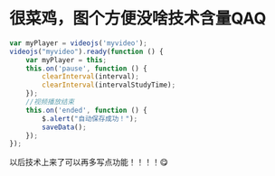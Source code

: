 # 很菜鸡，图个方便没啥技术含量QAQ

```js
var myPlayer = videojs('myvideo');
videojs("myvideo").ready(function () {
    var myPlayer = this;
    this.on('pause', function () {
        clearInterval(interval);
        clearInterval(intervalStudyTime);
    });
    //视频播放结束
    this.on('ended', function () {
        $.alert("自动保存成功！");
        saveData();
    });
});
```

以后技术上来了可以再多写点功能！！！！:yum:

